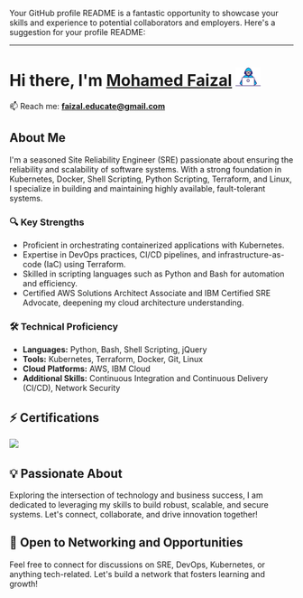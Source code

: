 Your GitHub profile README is a fantastic opportunity to showcase your skills and experience to potential collaborators and employers. Here's a suggestion for your profile README:

---

# Hi there, I'm [Mohamed Faizal](https://www.instagram.com/themohamedfaizal/) <img src="https://github.com/themohamedfaizal/themohamedfaizal/blob/main/Designs/Developer.gif" width="45px">
📫 Reach me: **faizal.educate@gmail.com** 
## About Me

I'm a seasoned Site Reliability Engineer (SRE) passionate about ensuring the reliability and scalability of software systems. With a strong foundation in Kubernetes, Docker, Shell Scripting, Python Scripting, Terraform, and Linux, I specialize in building and maintaining highly available, fault-tolerant systems.

### 🔍 Key Strengths

- Proficient in orchestrating containerized applications with Kubernetes.
- Expertise in DevOps practices, CI/CD pipelines, and infrastructure-as-code (IaC) using Terraform.
- Skilled in scripting languages such as Python and Bash for automation and efficiency.
- Certified AWS Solutions Architect Associate and IBM Certified SRE Advocate, deepening my cloud architecture understanding.

### 🛠️ Technical Proficiency

- **Languages:** Python, Bash, Shell Scripting, jQuery
- **Tools:** Kubernetes, Terraform, Docker, Git, Linux
- **Cloud Platforms:** AWS, IBM Cloud
- **Additional Skills:** Continuous Integration and Continuous Delivery (CI/CD), Network Security



## ⚡ Certifications

<img src="https://user-images.githubusercontent.com/91851332/141673202-686f7899-688d-416e-afac-a87950faa986.png" width="100px">


## 💡 Passionate About

Exploring the intersection of technology and business success, I am dedicated to leveraging my skills to build robust, scalable, and secure systems. Let's connect, collaborate, and drive innovation together!

## 🔗 Open to Networking and Opportunities

Feel free to connect for discussions on SRE, DevOps, Kubernetes, or anything tech-related. Let's build a network that fosters learning and growth!



<!--
**faizaldoteducate/faizaldoteducate** is a ✨ _special_ ✨ repository because its `README.md` (this file) appears on your GitHub profile.

Here are some ideas to get you started:

- 🔭 I’m currently working on ...
- 🌱 I’m currently learning ...
- 👯 I’m looking to collaborate on ...
- 🤔 I’m looking for help with ...
- 💬 Ask me about ...
- 📫 How to reach me: ...
- 😄 Pronouns: ...
- ⚡ Fun fact: ...
-->

